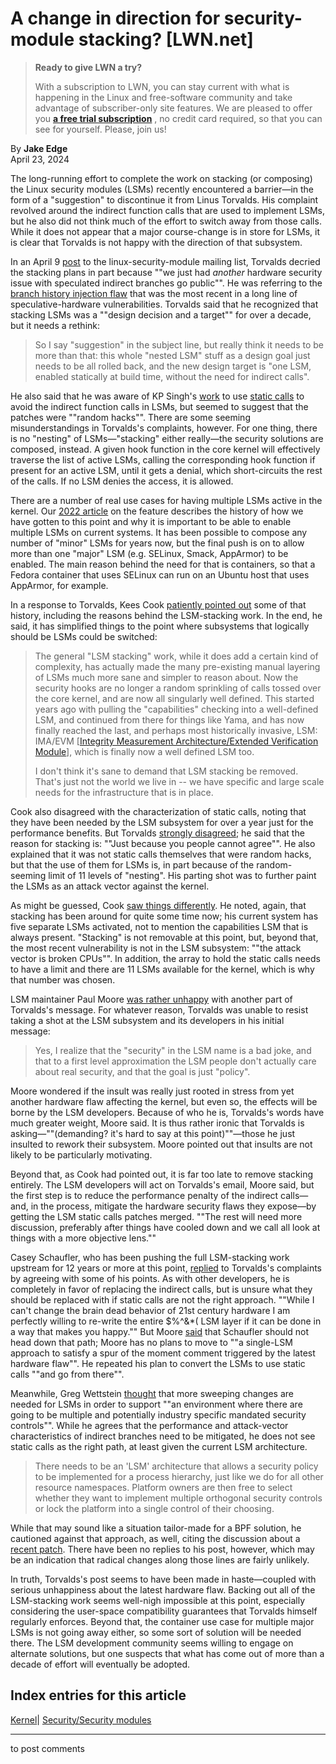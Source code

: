 # A change in direction for security-module stacking? [LWN.net]

> **Ready to give LWN a try?**
> 
> With a subscription to LWN, you can stay current with what is happening in the Linux and free-software community and take advantage of subscriber-only site features. We are pleased to offer you **[a free trial subscription](https://lwn.net/Promo/nst-trial/claim)** , no credit card required, so that you can see for yourself. Please, join us! 

By **Jake Edge**  
April 23, 2024 

The long-running effort to complete the work on stacking (or composing) the Linux security modules (LSMs) recently encountered a barrier—in the form of a "suggestion" to discontinue it from Linus Torvalds. His complaint revolved around the indirect function calls that are used to implement LSMs, but he also did not think much of the effort to switch away from those calls. While it does not appear that a major course-change is in store for LSMs, it is clear that Torvalds is not happy with the direction of that subsystem. 

In an April 9 [post](/ml/linux-security-module/CAHk-=wh+_xXpnHfUv=FwGWcce4XwqwKvtq7LcxK6WKmbf4eGGA@mail.gmail.com/) to the linux-security-module mailing list, Torvalds decried the stacking plans in part because ""we just had *another* hardware security issue with speculated indirect branches go public"". He was referring to the [branch history injection flaw](/Articles/969210/) that was the most recent in a long line of speculative-hardware vulnerabilities. Torvalds said that he recognized that stacking LSMs was a ""design decision and a target"" for over a decade, but it needs a rethink: 

> So I say "suggestion" in the subject line, but really think it needs to be more than that: this whole "nested LSM" stuff as a design goal just needs to be all rolled back, and the new design target is "one LSM, enabled statically at build time, without the need for indirect calls". 

He also said that he was aware of KP Singh's [work](/ml/linux-security-module/20240207124918.3498756-1-kpsingh%40kernel.org/) to use [static calls](/Articles/815908/) to avoid the indirect function calls in LSMs, but seemed to suggest that the patches were ""random hacks"". There are some seeming misunderstandings in Torvalds's complaints, however. For one thing, there is no "nesting" of LSMs—"stacking" either really—the security solutions are composed, instead. A given hook function in the core kernel will effectively traverse the list of active LSMs, calling the corresponding hook function if present for an active LSM, until it gets a denial, which short-circuits the rest of the calls. If no LSM denies the access, it is allowed. 

There are a number of real use cases for having multiple LSMs active in the kernel. Our [2022 article](/Articles/912775/) on the feature describes the history of how we have gotten to this point and why it is important to be able to enable multiple LSMs on current systems. It has been possible to compose any number of "minor" LSMs for years now, but the final push is on to allow more than one "major" LSM (e.g. SELinux, Smack, AppArmor) to be enabled. The main reason behind the need for that is containers, so that a Fedora container that uses SELinux can run on an Ubuntu host that uses AppArmor, for example. 

In a response to Torvalds, Kees Cook [patiently pointed out](/ml/linux-security-module/202404091041.63A1CFC1A@keescook/) some of that history, including the reasons behind the LSM-stacking work. In the end, he said, it has simplified things to the point where subsystems that logically should be LSMs could be switched: 

> The general "LSM stacking" work, while it does add a certain kind of complexity, has actually made the many pre-existing manual layering of LSMs much more sane and simpler to reason about. Now the security hooks are no longer a random sprinkling of calls tossed over the core kernel, and are now all singularly well defined. This started years ago with pulling the "capabilities" checking into a well-defined LSM, and continued from there for things like Yama, and has now finally reached the last, and perhaps most historically invasive, LSM: IMA/EVM [[Integrity Measurement Architecture/Extended Verification Module](https://sourceforge.net/p/linux-ima/wiki/Home/)], which is finally now a well defined LSM too. 
> 
> I don't think it's sane to demand that LSM stacking be removed. That's just not the world we live in -- we have specific and large scale needs for the infrastructure that is in place. 

Cook also disagreed with the characterization of static calls, noting that they have been needed by the LSM subsystem for over a year just for the performance benefits. But Torvalds [strongly disagreed](/ml/linux-security-module/CAHk-=whXwcBzFJd65gQ09EGt1yuH6RyuErhOgvJK8pjkAVw07w@mail.gmail.com/); he said that the reason for stacking is: ""Just because you people cannot agree"". He also explained that it was not static calls themselves that were random hacks, but that the use of them for LSMs is, in part because of the random-seeming limit of 11 levels of "nesting". His parting shot was to further paint the LSMs as an attack vector against the kernel. 

As might be guessed, Cook [saw things differently](/ml/linux-security-module/202404091430.A00477BC9@keescook/). He noted, again, that stacking has been around for quite some time now; his current system has five separate LSMs activated, not to mention the capabilities LSM that is always present. "Stacking" is not removable at this point, but, beyond that, the most recent vulnerability is not in the LSM subsystem: ""the attack vector is broken CPUs"". In addition, the array to hold the static calls needs to have a limit and there are 11 LSMs available for the kernel, which is why that number was chosen. 

LSM maintainer Paul Moore [was rather unhappy](/ml/linux-security-module/CAHC9VhSMWr9OEsHQ6y=3fw+Qk_1mWg2GcCfERHD4vn9Y_XOJsQ@mail.gmail.com/) with another part of Torvalds's message. For whatever reason, Torvalds was unable to resist taking a shot at the LSM subsystem and its developers in his initial message: 

> Yes, I realize that the "security" in the LSM name is a bad joke, and that to a first level approximation the LSM people don't actually care about real security, and that the goal is just "policy". 

Moore wondered if the insult was really just rooted in stress from yet another hardware flaw affecting the kernel, but even so, the effects will be borne by the LSM developers. Because of who he is, Torvalds's words have much greater weight, Moore said. It is thus rather ironic that Torvalds is asking—""(demanding? it's hard to say at this point)""—those he just insulted to rework their subsystem. Moore pointed out that insults are not likely to be particularly motivating. 

Beyond that, as Cook had pointed out, it is far too late to remove stacking entirely. The LSM developers will act on Torvalds's email, Moore said, but the first step is to reduce the performance penalty of the indirect calls—and, in the process, mitigate the hardware security flaws they expose—by getting the LSM static calls patches merged. ""The rest will need more discussion, preferably after things have cooled down and we call all look at things with a more objective lens."" 

Casey Schaufler, who has been pushing the full LSM-stacking work upstream for 12 years or more at this point, [replied](/ml/linux-security-module/37ee8a6c-ecd1-4669-8e60-df6adeb0eab7@schaufler-ca.com/) to Torvalds's complaints by agreeing with some of his points. As with other developers, he is completely in favor of replacing the indirect calls, but is unsure what they should be replaced with if static calls are not the right approach. ""While I can't change the brain dead behavior of 21st century hardware I am perfectly willing to re-write the entire $%^&*( LSM layer if it can be done in a way that makes you happy."" But Moore [said](/ml/linux-security-module/CAHC9VhQfTRCOCO4hQtvRBd-UdwVKkG-5g=Ng=oo3vTy8C-u6SA@mail.gmail.com/) that Schaufler should not head down that path; Moore has no plans to move to ""a single-LSM approach to satisfy a spur of the moment comment triggered by the latest hardware flaw"". He repeated his plan to convert the LSMs to use static calls ""and go from there"". 

Meanwhile, Greg Wettstein [thought](/ml/linux-security-module/20240411103351.GA11734@wind.enjellic.com/) that more sweeping changes are needed for LSMs in order to support ""an environment where there are going to be multiple and potentially industry specific mandated security controls"". While he agrees that the performance and attack-vector characteristics of indirect branches need to be mitigated, he does not see static calls as the right path, at least given the current LSM architecture. 

> There needs to be an 'LSM' architecture that allows a security policy to be implemented for a process hierarchy, just like we do for all other resource namespaces. Platform owners are then free to select whether they want to implement multiple orthogonal security controls or lock the platform into a single control of their choosing. 

While that may sound like a situation tailor-made for a BPF solution, he cautioned against that approach, as well, citing the discussion about a [recent patch](/ml/linux-security-module/20240324223231.6249-1-greg@enjellic.com/). There have been no replies to his post, however, which may be an indication that radical changes along those lines are fairly unlikely. 

In truth, Torvalds's post seems to have been made in haste—coupled with serious unhappiness about the latest hardware flaw. Backing out all of the LSM-stacking work seems well-nigh impossible at this point, especially considering the user-space compatibility guarantees that Torvalds himself regularly enforces. Beyond that, the container use case for multiple major LSMs is not going away either, so some sort of solution will be needed there. The LSM development community seems willing to engage on alternate solutions, but one suspects that what has come out of more than a decade of effort will eventually be adopted. 

  
Index entries for this article  
---  
[Kernel](/Kernel/Index)| [Security/Security modules](/Kernel/Index#Security-Security_modules)  
  


* * *

to post comments 
